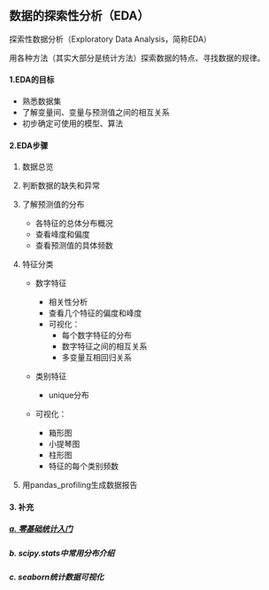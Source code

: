 ## 数据的探索性分析（EDA）

探索性数据分析（Exploratory Data Analysis，简称EDA）

用各种方法（其实大部分是统计方法）探索数据的特点、寻找数据的规律。

#### 1.EDA的目标

- 熟悉数据集
- 了解变量间、变量与预测值之间的相互关系
- 初步确定可使用的模型、算法

#### 2.EDA步骤

1. 数据总览

2. 判断数据的缺失和异常

3. 了解预测值的分布

   - 各特征的总体分布概况
   - 查看峰度和偏度
   - 查看预测值的具体频数

4. 特征分类

   - 数字特征

     - 相关性分析
     - 查看几个特征的偏度和峰度
     - 可视化：
       - 每个数字特征的分布
       - 数字特征之间的相互关系
       - 多变量互相回归关系

   - 类别特征

     - unique分布
   - 可视化：
     - 箱形图
     - 小提琴图
     - 柱形图
     - 特征的每个类别频数


5. 用pandas_profiling生成数据报告

#### 3. 补充

##### 			[a. 零基础统计入门](https://github.com/Zoenamed/Learn-Data-mining/blob/master/2.%E6%95%B0%E6%8D%AE%E5%88%86%E6%9E%90/%E9%9B%B6%E5%9F%BA%E7%A1%80%E7%BB%9F%E8%AE%A1%E5%85%A5%E9%97%A8/01%E7%BB%9F%E8%AE%A1%E5%9F%BA%E7%A1%80.md)

##### 		b. scipy.stats中常用分布介绍

##### 		c. seaborn统计数据可视化

